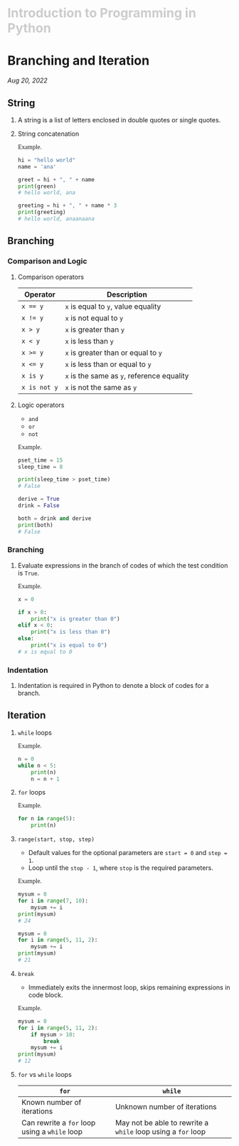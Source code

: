 <h1 style="color: #ccc">Introduction to Programming in Python</h1>

# Branching and Iteration

*Aug 20, 2022*

## String

1. A string is a list of letters enclosed in double quotes or single quotes.

2. String concatenation

   <span style="font-family: Copperplate">Example.</span>

    ```python
    hi = "hello world"
    name = 'ana'

    greet = hi + ", " + name
    print(green)
    # hello world, ana

    greeting = hi + ", " + name * 3
    print(greeting)
    # hello world, anaanaana
    ```

## Branching

### Comparison and Logic

1. Comparison operators

    | Operator | Description |
    |---|---|
    | `x == y` | `x` is equal to `y`, value equality |
    | `x != y` | `x` is not equal to `y` |
    | `x > y` | `x` is greater than `y` |
    | `x < y` | `x` is less than `y` |
    | `x >= y` | `x` is greater than or equal to `y` |
    | `x <= y` | `x` is less than or equal to `y` |
    | `x is y` | `x` is the same as `y`, reference equality |
    | `x is not y` | `x` is not the same as `y` |

2. Logic operators

    - `and`
    - `or`
    - `not`

   <span style="font-family: Copperplate">Example.</span>

    ```python
    pset_time = 15
    sleep_time = 8

    print(sleep_time > pset_time)
    # False

    derive = True
    drink = False

    both = drink and derive
    print(both)
    # False
    ```

### Branching

1. Evaluate expressions in the branch of codes of which the test condition is `True`.

   <span style="font-family: Copperplate">Example.</span>

    ```python
    x = 0

    if x > 0:
        print("x is greater than 0")
    elif x < 0:
        print("x is less than 0")
    else:
        print("x is equal to 0")
    # x is equal to 0
    ```

### Indentation

1. Indentation is required in Python to denote a block of codes for a branch.

## Iteration

1. `while` loops

   <span style="font-family: Copperplate">Example.</span>

    ```python
    n = 0
    while n < 5:
        print(n)
        n = n + 1
    ```

2. `for` loops

   <span style="font-family: Copperplate">Example.</span>

    ```python
    for n in range(5):
        print(n)
    ```

3. `range(start, stop, step)`

    - Default values for the optional parameters are `start = 0` and `step = 1`.
    - Loop until the `stop - 1`, where `stop` is the required parameters.

   <span style="font-family: Copperplate">Example.</span>

    ```python
    mysum = 0
    for i in range(7, 10):
        mysum += i
    print(mysum)
    # 24

    mysum = 0
    for i in range(5, 11, 2):
        mysum += i
    print(mysum)
    # 21
    ```

4. `break`

    - Immediately exits the innermost loop, skips remaining expressions in code block.

   <span style="font-family: Copperplate">Example.</span>

    ```python
    mysum = 0
    for i in range(5, 11, 2):
        if mysum > 10:
            break
        mysum += i
    print(mysum)
    # 12
    ```

5. `for` vs `while` loops

    | `for` | `while` |
    |---|---|
    | Known number of iterations| Unknown number of iterations |
    | Can rewrite a `for` loop using a `while` loop | May not be able to rewrite a `while` loop using a `for` loop |
